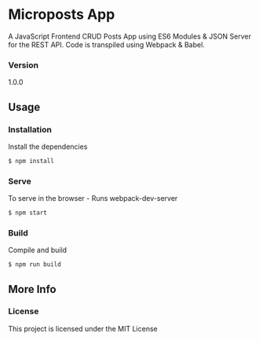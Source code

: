 # Microposts App

A JavaScript Frontend CRUD Posts App using ES6 Modules & JSON Server for the REST API. Code is transpiled using Webpack & Babel.

### Version
1.0.0

## Usage

### Installation

Install the dependencies

```sh
$ npm install
```

### Serve
To serve in the browser  - Runs webpack-dev-server

```sh
$ npm start
```

### Build
Compile and build

```sh
$ npm run build
```

## More Info

### License

This project is licensed under the MIT License